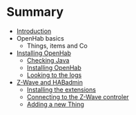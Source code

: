 # Summary

* [Introduction](README.md)
* OpenHab basics
   * Things, items and Co
* [Installing OpenHab](chapter1.md)
   * [Checking Java](checking_java.md)
   * [Installing OpenHab](installing_openhab.md)
   * [Looking to the logs](looking_to_the_logs.md)
* [Z-Wave and HABadmin](z-wave_and_habadmin.md)
   * [Installing the extensions](installing_the_extensions.md)
   * [Connecting to the Z-Wave controler](connecting_to_the_z-wave_controler.md)
   * [Adding a new Thing](adding_a_new_thing.md)

